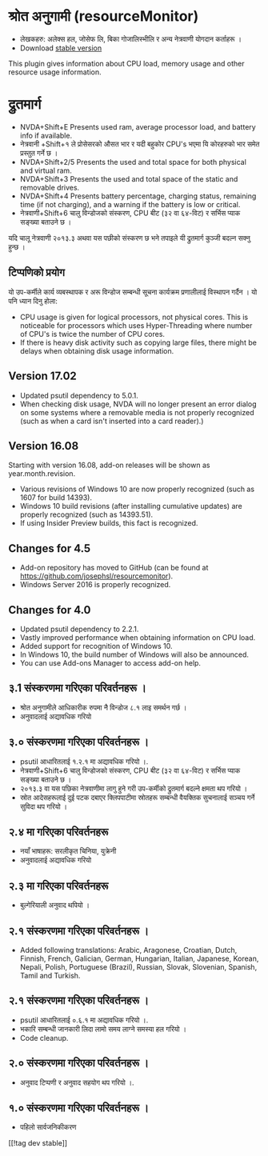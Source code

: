 # श्रोत अनुगामी (resourceMonitor) #

* लेखकहरु: अलेक्स हल, जोसेफ लि, बिका गोजालिस्भीलि र अन्य नेत्रवाणी योगदान
  कर्ताहरू ।
* Download [stable version][1]

This plugin gives information about CPU load, memory usage and other
resource usage information.

# द्रुतमार्ग #

* NVDA+Shift+E Presents used ram, average processor load, and battery info
  if available.
* नेत्रवानी +Shift+१ ले प्रोसेसरको औसत भार र यदी बहुकोर CPU's भएमा यि
  कोरहरुको भार समेत प्रस्तुत गर्ने छ ।
* NVDA+Shift+2/5 Presents the used and total space for both physical and
  virtual ram.
* NVDA+Shift+3 Presents the used and total space of the static and removable
  drives.
* NVDA+Shift+4 Presents battery percentage, charging status, remaining time
  (if not charging), and a warning if the battery is low or critical.
* नेत्रवाणी+Shift+6 चालु विन्डोजको संस्करण, CPU बीट (३२ वा ६४-विट) र सर्भिस
  प्याक  सङ्ख्या बताउने छ ।

यदि चालू नेत्रवाणी २०१३.३ अथवा यस पछीको संस्करण छ भने तपाइले यी द्रुतमार्ग
कुञ्जी बदल्न सक्नु हुन्छ ।

## टिप्पणिको प्रयोग ##

यो उप-कर्मीले कार्य व्यबस्थापक र अरू विन्डोज सम्बन्धी सूचना कार्यक्रम
प्रणालीलाई   विस्थापन गर्दैन । यो पनि ध्यान दिनु होला:

* CPU usage is given for logical processors, not physical cores. This is
  noticeable for processors which uses Hyper-Threading where number of CPU's
  is twice the number of CPU cores.
* If there is heavy disk activity such as copying large files, there might
  be delays when obtaining disk usage information.

## Version 17.02

* Updated psutil dependency to 5.0.1.
* When checking disk usage, NVDA will no longer present an error dialog on
  some systems where a removable media is not properly recognized (such as
  when a card isn't inserted into a card reader).)

## Version 16.08

Starting with version 16.08, add-on releases will be shown as
year.month.revision.

* Various revisions of Windows 10 are now properly recognized (such as 1607
  for build 14393).
* Windows 10 build revisions (after installing cumulative updates) are
  properly recognized (such as 14393.51).
* If using Insider Preview builds, this fact is recognized.

## Changes for 4.5 ##

* Add-on repository has moved to GitHub (can be found at
  https://github.com/josephsl/resourcemonitor).
* Windows Server 2016 is properly recognized.

## Changes for 4.0 ##

* Updated psutil dependency to 2.2.1.
* Vastly improved performance when obtaining information on CPU load.
* Added support for recognition of Windows 10.
* In Windows 10, the build number of Windows will also be announced.
* You can use Add-ons Manager to access add-on help.

## ३.1 संस्करणमा गरिएका परिवर्तनहरू । ##

* श्रोत अनुगामीले आधिकारीक रुपमा नै विन्डोज ८.१ लाइ समर्थन गर्छ ।
* अनुवादलाई अद्यावधिक गरियो 

## ३.० संस्करणमा गरिएका परिवर्तनहरू । ##

* psutil आधारितलाई १.२.१ मा अद्यावधिक गरियो ।.
* नेत्रवाणी+Shift+6 चालु विन्डोजको संस्करण, CPU बीट (३२ वा ६४-विट) र सर्भिस
  प्याक सङ्ख्या बताउने छ ।
* २०१३.३ वा यस पछिका नेत्रवाणीमा लागु हुने गरी उप-कर्मीको द्रुतमार्ग बदल्ने
  क्षमता थप गरियो ।
* स्रोत आदेसहरूलाई दुई पटक दबाएर क्लिपपाटीमा स्रोतहरू सम्बन्धी वैयक्तिक
  सुचनालाई सञ्चय गर्ने सुविदा थप गरियो ।

## २.४ मा गरिएका परिवर्तनहरू ##

* नयाँ भाषाहरू: सरलीकृत चिनिया, युक्रेनी
* अनुवादलाई अद्यावधिक गरियो 

## २.३ मा गरिएका परिवर्तनहरू ##

* बुल्गेरियाली अनुवाद थपियो ।

## २.१ संस्करणमा गरिएका परिवर्तनहरू । ##

* Added following translations: Arabic, Aragonese, Croatian, Dutch, Finnish,
  French, Galician, German, Hungarian, Italian, Japanese, Korean, Nepali,
  Polish, Portuguese (Brazil), Russian, Slovak, Slovenian, Spanish, Tamil
  and Turkish.

## २.१ संस्करणमा गरिएका परिवर्तनहरू । ##

* psutil आधारितलाई ०.६.१ मा अद्यावधिक गरियो ।.
* भकारि सम्बन्धी जानकारी लिदा लामो समय लाग्ने समस्या हल गरियो ।
* Code cleanup.

## २.० संस्करणमा गरिएका परिवर्तनहरू । ##

* अनुवाद टिप्पणी र अनुवाद सहयोग थप गरियो ।.

## १.० संस्करणमा गरिएका परिवर्तनहरू । ##

* पहिलो सार्वजनिकीकरण

[[!tag dev stable]]

[1]: http://addons.nvda-project.org/files/get.php?file=rm
